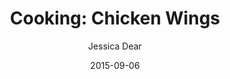 ---
layout: post
title:  "Cooking: Chicken Wings"
date:   2015-09-06
author: Jessica Dear
excerpt: Check out my recipe for great chicken wings!
tile_image: garlic_chicken.jpg
carousel_image: garlic_chicken.jpg
---
